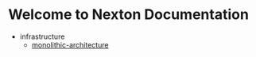 # Welcome to Nexton Documentation

* infrastructure
  * [monolithic-architecture](https://github.com/nexton-labs/docs/tree/master/infrastructure/monolithic-architecture)


